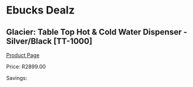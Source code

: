 
# Ebucks Dealz
## Glacier: Table Top Hot & Cold Water Dispenser - Silver/Black [TT-1000]
[Product Page](https://www.ebucks.com/web/shop/productSelected.do?prodId=1165414788&catId=714965764)

Price: R2899.00

Savings: 


	